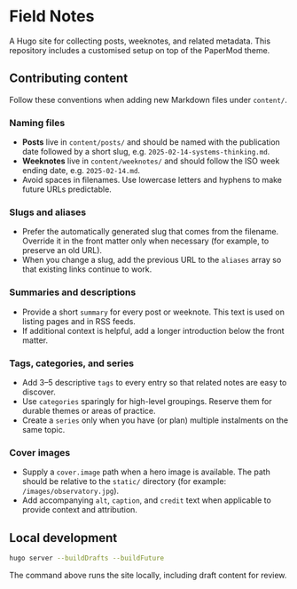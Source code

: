# Field Notes

A Hugo site for collecting posts, weeknotes, and related metadata. This repository includes a customised setup on top of the PaperMod theme.

## Contributing content

Follow these conventions when adding new Markdown files under `content/`.

### Naming files
- **Posts** live in `content/posts/` and should be named with the publication date followed by a short slug, e.g. `2025-02-14-systems-thinking.md`.
- **Weeknotes** live in `content/weeknotes/` and should follow the ISO week ending date, e.g. `2025-02-14.md`.
- Avoid spaces in filenames. Use lowercase letters and hyphens to make future URLs predictable.

### Slugs and aliases
- Prefer the automatically generated slug that comes from the filename. Override it in the front matter only when necessary (for example, to preserve an old URL).
- When you change a slug, add the previous URL to the `aliases` array so that existing links continue to work.

### Summaries and descriptions
- Provide a short `summary` for every post or weeknote. This text is used on listing pages and in RSS feeds.
- If additional context is helpful, add a longer introduction below the front matter.

### Tags, categories, and series
- Add 3–5 descriptive `tags` to every entry so that related notes are easy to discover.
- Use `categories` sparingly for high-level groupings. Reserve them for durable themes or areas of practice.
- Create a `series` only when you have (or plan) multiple instalments on the same topic.

### Cover images
- Supply a `cover.image` path when a hero image is available. The path should be relative to the `static/` directory (for example: `/images/observatory.jpg`).
- Add accompanying `alt`, `caption`, and `credit` text when applicable to provide context and attribution.

## Local development

```bash
hugo server --buildDrafts --buildFuture
```

The command above runs the site locally, including draft content for review.
